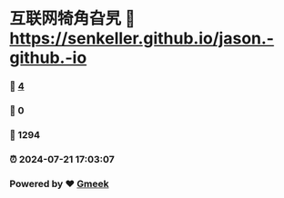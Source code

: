 # 互联网犄角旮旯 :link: https://senkeller.github.io/jason.-github.-io 
### :page_facing_up: [4](https://senkeller.github.io/jason.-github.-io/tag.html) 
### :speech_balloon: 0 
### :hibiscus: 1294 
### :alarm_clock: 2024-07-21 17:03:07 
### Powered by :heart: [Gmeek](https://github.com/Meekdai/Gmeek)
